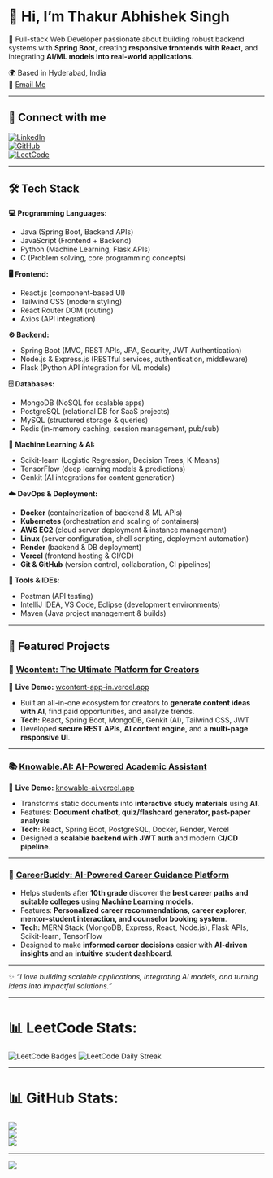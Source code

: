 # 👋 Hi, I’m Thakur Abhishek Singh  

🚀 Full-stack Web Developer passionate about building robust backend systems with **Spring Boot**, creating **responsive frontends with React**, and integrating **AI/ML models into real-world applications**.  

🌍 Based in Hyderabad, India  
📧 [Email Me](mailto:thakur.abhisheksinght97@gmail.com)  

---

## 🔗 Connect with me  
[![LinkedIn](https://img.shields.io/badge/LinkedIn-0077B5?style=for-the-badge&logo=linkedin&logoColor=white)](https://www.linkedin.com/in/thakurabhisheksingh31305/)  
[![GitHub](https://img.shields.io/badge/GitHub-100000?style=for-the-badge&logo=github&logoColor=white)](https://github.com/thakurabhishekgit)  
[![LeetCode](https://img.shields.io/badge/LeetCode-FFA116?style=for-the-badge&logo=leetcode&logoColor=white)](https://leetcode.com/u/thakkurAbhishekSingh/)  

---

## 🛠️ Tech Stack  

**💻 Programming Languages:**  
- Java (Spring Boot, Backend APIs)  
- JavaScript (Frontend + Backend)  
- Python (Machine Learning, Flask APIs)  
- C (Problem solving, core programming concepts)  

**🖥️ Frontend:**  
- React.js (component-based UI)  
- Tailwind CSS (modern styling)  
- React Router DOM (routing)  
- Axios (API integration)  

**⚙️ Backend:**  
- Spring Boot (MVC, REST APIs, JPA, Security, JWT Authentication)  
- Node.js & Express.js (RESTful services, authentication, middleware)  
- Flask (Python API integration for ML models)  

**🗄️ Databases:**  
- MongoDB (NoSQL for scalable apps)  
- PostgreSQL (relational DB for SaaS projects)  
- MySQL (structured storage & queries)
- Redis (in-memory caching, session management, pub/sub) 

**🤖 Machine Learning & AI:**  
- Scikit-learn (Logistic Regression, Decision Trees, K-Means)  
- TensorFlow (deep learning models & predictions)  
- Genkit (AI integrations for content generation)  

**☁️ DevOps & Deployment:**  
- **Docker** (containerization of backend & ML APIs)  
- **Kubernetes** (orchestration and scaling of containers)  
- **AWS EC2** (cloud server deployment & instance management)  
- **Linux** (server configuration, shell scripting, deployment automation)  
- **Render** (backend & DB deployment)  
- **Vercel** (frontend hosting & CI/CD)  
- **Git & GitHub** (version control, collaboration, CI pipelines)  

**🔧 Tools & IDEs:**  
- Postman (API testing)  
- IntelliJ IDEA, VS Code, Eclipse (development environments)  
- Maven (Java project management & builds)  


---

## 📌 Featured Projects  

### 🎥 [Wcontent: The Ultimate Platform for Creators](https://github.com/thakurabhishekgit/Wcontent)  
🔹 **Live Demo:** [wcontent-app-in.vercel.app](https://wcontent-app-in.vercel.app/)  
- Built an all-in-one ecosystem for creators to **generate content ideas with AI**, find paid opportunities, and analyze trends.  
- **Tech:** React, Spring Boot, MongoDB, Genkit (AI), Tailwind CSS, JWT  
- Developed **secure REST APIs**, **AI content engine**, and a **multi-page responsive UI**.  

---

### 📚 [Knowable.AI: AI-Powered Academic Assistant](https://github.com/thakurabhishekgit/Knowable-Frontend)  
🔹 **Live Demo:** [knowable-ai.vercel.app](https://knowable-ai.vercel.app/)  
- Transforms static documents into **interactive study materials** using **AI**.  
- Features: **Document chatbot, quiz/flashcard generator, past-paper analysis**
- **Tech:** React, Spring Boot, PostgreSQL, Docker, Render, Vercel  
- Designed a **scalable backend with JWT auth** and modern **CI/CD pipeline**.

---

### 🎯 [CareerBuddy: AI-Powered Career Guidance Platform](https://github.com/thakurabhishekgit/CareerBuddy)  
- Helps students after **10th grade** discover the **best career paths and suitable colleges** using **Machine Learning models**.  
- Features: **Personalized career recommendations, career explorer, mentor-student interaction, and counselor booking system**.  
- **Tech:** MERN Stack (MongoDB, Express, React, Node.js), Flask APIs, Scikit-learn, TensorFlow  
- Designed to make **informed career decisions** easier with **AI-driven insights** and an **intuitive student dashboard**.  


---

✨ _“I love building scalable applications, integrating AI models, and turning ideas into impactful solutions.”_  



---
# 📊 LeetCode Stats:
![LeetCode Badges](https://leetcode-badge-showcase.vercel.app/api?username=thakkurAbhishekSingh&animated=true)
![LeetCode Daily Streak](https://leetcard.jacoblin.cool/thakkurAbhishekSingh?ext=heatmap&theme=dark)


---

# 📊 GitHub Stats:
![](https://github-readme-stats.vercel.app/api?username=thakurabhishekgit&theme=dark&hide_border=true&include_all_commits=true&count_private=true)<br/>
![](https://nirzak-streak-stats.vercel.app/?user=thakurabhishekgit&theme=dark&hide_border=true)<br/>
![](https://github-readme-stats.vercel.app/api/top-langs/?username=thakurabhishekgit&theme=dark&hide_border=true&include_all_commits=true&count_private=true&layout=compact)

---
[![](https://visitcount.itsvg.in/api?id=thakurabhishekgit&icon=0&color=0)](https://visitcount.itsvg.in)

<!-- Proudly created with GPRM ( https://gprm.itsvg.in ) -->
